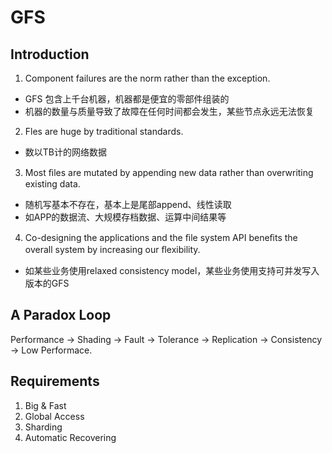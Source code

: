 # GFS

## Introduction
1. Component failures are the norm rather than the exception.
  - GFS 包含上千台机器，机器都是便宜的零部件组装的
  - 机器的数量与质量导致了故障在任何时间都会发生，某些节点永远无法恢复
2. Fles are huge by traditional standards.
  - 数以TB计的网络数据
3. Most ﬁles are mutated by appending new data rather than overwriting existing data.
  - 随机写基本不存在，基本上是尾部append、线性读取
  - 如APP的数据流、大规模存档数据、运算中间结果等
4. Co-designing the applications and the ﬁle system API beneﬁts the overall system by increasing our ﬂexibility.
  - 如某些业务使用relaxed consistency model，某些业务使用支持可并发写入版本的GFS

## A Paradox Loop
Performance -> Shading -> Fault -> Tolerance -> Replication -> Consistency -> Low Performace. 

## Requirements
1. Big & Fast
2. Global Access
3. Sharding
4. Automatic Recovering


